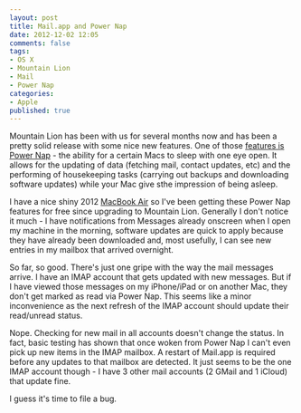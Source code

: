 ```yaml
---
layout: post
title: Mail.app and Power Nap
date: 2012-12-02 12:05
comments: false
tags:
- OS X
- Mountain Lion
- Mail
- Power Nap
categories:
- Apple
published: true
---
```


Mountain Lion has been with us for several months now and has been a pretty solid release with some nice new features. One of those [features is Power Nap][OSXFeatures] - the ability for a certain Macs to sleep with one eye open. It allows for the updating of data (fetching mail, contact updates, etc) and the performing of housekeeping tasks (carrying out backups and downloading software updates) while your Mac give sthe impression of being asleep.

I have a nice shiny 2012 [MacBook Air][] so I've been getting these Power Nap features for free since upgrading to Mountain Lion. Generally I don't notice it much - I have notifications from Messages already onscreen when I open my machine in the morning, software updates are quick to apply because they have already been downloaded and, most usefully, I can see new entries in my mailbox that arrived overnight.

So far, so good. There's just one gripe with the way the mail messages arrive. I have an IMAP account that gets updated with new messages. But if I have viewed those messages on my iPhone/iPad or on another Mac, they don't get marked as read via Power Nap. This seems like a minor inconvenience as the next refresh of the IMAP account should update their read/unread status.

Nope. Checking for new mail in all accounts doesn't change the status. In fact, basic testing has shown that once woken from Power Nap I can't even pick up new items in the IMAP mailbox. A restart of Mail.app is required before any updates to that mailbox are detected. It just seems to be the one IMAP account though - I have 3 other mail accounts (2 GMail and 1 iCloud) that update fine.

I guess it's time to file a bug.



[OSXFeatures]: http://www.apple.com/osx/whats-new/
[MacBook Air]: http://www.apple.com/macbookair/
